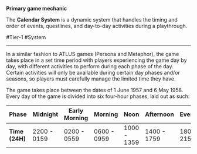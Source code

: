 **Primary game mechanic**

The **Calendar System** is a dynamic system that handles the timing and order of events, questlines, and day-to-day activities during a playthrough.

#Tier-1 #System 

---
In a similar fashion to ATLUS games (Persona and Metaphor), the game takes place in a set time period with players experiencing the game day by day, with different activities to perform during each phase of the day. Certain activities will only be available during certain day phases and/or seasons, so players must carefully manage the limited time they have.

The game takes place between the dates of 1 June 1957 and 6 May 1958. Every day of the game is divided into six four-hour phases, laid out as such:

| Phase          | Midnight    | Early Morning | Morning     | Noon        | Afternoon   | Evening     |
| -------------- | ----------- | ------------- | ----------- | ----------- | ----------- | ----------- |
| **Time (24H)** | 2200 - 0159 | 0200 - 0559   | 0600 - 0959 | 1000 - 1359 | 1400 - 1759 | 1800 - 2159 |
